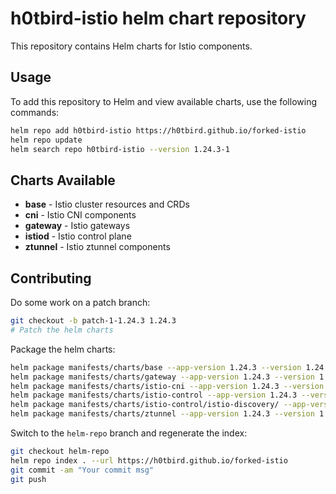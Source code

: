 # h0tbird-istio helm chart repository

This repository contains Helm charts for Istio components.

## Usage

To add this repository to Helm and view available charts, use the following commands:

```bash
helm repo add h0tbird-istio https://h0tbird.github.io/forked-istio
helm repo update
helm search repo h0tbird-istio --version 1.24.3-1
```

## Charts Available
- **base** - Istio cluster resources and CRDs
- **cni** - Istio CNI components
- **gateway** - Istio gateways
- **istiod** - Istio control plane
- **ztunnel** - Istio ztunnel components

## Contributing

Do some work on a patch branch:
```bash
git checkout -b patch-1-1.24.3 1.24.3
# Patch the helm charts
```

Package the helm charts:
```bash
helm package manifests/charts/base --app-version 1.24.3 --version 1.24.3-1
helm package manifests/charts/gateway --app-version 1.24.3 --version 1.24.3-1
helm package manifests/charts/istio-cni --app-version 1.24.3 --version 1.24.3-1
helm package manifests/charts/istio-control --app-version 1.24.3 --version 1.24.3-1
helm package manifests/charts/istio-control/istio-discovery/ --app-version 1.24.3 --version 1.24.3-1
helm package manifests/charts/ztunnel --app-version 1.24.3 --version 1.24.3-1
```

Switch to the `helm-repo` branch and regenerate the index:
```bash
git checkout helm-repo
helm repo index . --url https://h0tbird.github.io/forked-istio
git commit -am "Your commit msg"
git push
```
